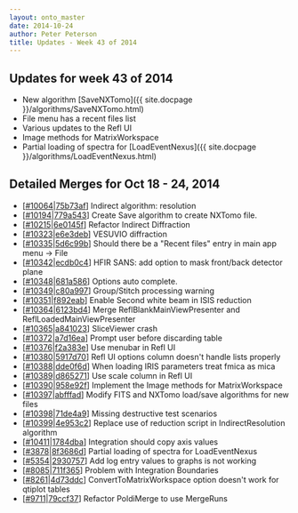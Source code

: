 ```yaml
---
layout: onto_master
date: 2014-10-24
author: Peter Peterson
title: Updates - Week 43 of 2014
---
```

Updates for week 43 of 2014
---------------------------
* New algorithm [SaveNXTomo]({{ site.docpage }}/algorithms/SaveNXTomo.html)
* File menu has a recent files list
* Various updates to the Refl UI
* Image methods for MatrixWorkspace
* Partial loading of spectra for [LoadEventNexus]({{ site.docpage }}/algorithms/LoadEventNexus.html)

Detailed Merges for Oct 18 - 24, 2014
-------------------------------------
* \[[#10064](http://trac.mantidproject.org/mantid/ticket/10064)\|[75b73af](https://github.com/mantidproject/mantid/commit/75b73afa493d388ac40fae77a9e00533d31bc08e)\] Indirect algorithm: resolution
* \[[#10194](http://trac.mantidproject.org/mantid/ticket/10194)\|[779a543](https://github.com/mantidproject/mantid/commit/779a5433998427f9c2eea89cf3147733eb63596e)\] Create Save algorithm to create NXTomo file.
* \[[#10215](http://trac.mantidproject.org/mantid/ticket/10215)\|[6e0145f](https://github.com/mantidproject/mantid/commit/6e0145f02173f0c8f62e063d63ae53ca7c930525)\] Refactor Indirect Diffraction
* \[[#10323](http://trac.mantidproject.org/mantid/ticket/10323)\|[e6e3deb](https://github.com/mantidproject/mantid/commit/e6e3deb71ed06b88d9c175ccb12b2264a19d47f5)\] VESUVIO diffraction
* \[[#10335](http://trac.mantidproject.org/mantid/ticket/10335)\|[5d6c99b](https://github.com/mantidproject/mantid/commit/5d6c99b85b824b4ae42a120fb6882790487e5dc9)\] Should there be a "Recent files" entry in main app menu -&gt; File
* \[[#10342](http://trac.mantidproject.org/mantid/ticket/10342)\|[ecdb0c4](https://github.com/mantidproject/mantid/commit/ecdb0c4d0e267ffa5d6d517f7803d9f5f80a0d86)\] HFIR SANS: add option to mask front/back detector plane
* \[[#10348](http://trac.mantidproject.org/mantid/ticket/10348)\|[681a586](https://github.com/mantidproject/mantid/commit/681a586f18a79c5aefe53dc6c88017da41e5b848)\] Options auto complete.
* \[[#10349](http://trac.mantidproject.org/mantid/ticket/10349)\|[c80a997](https://github.com/mantidproject/mantid/commit/c80a9970c74659350a6370c725cf64f044b8c877)\] Group/Stitch processing warning
* \[[#10351](http://trac.mantidproject.org/mantid/ticket/10351)\|[f892eab](https://github.com/mantidproject/mantid/commit/f892eab565a4340e4fbbff7858c4303490e8f4d2)\] Enable Second white beam in ISIS reduction
* \[[#10364](http://trac.mantidproject.org/mantid/ticket/10364)\|[6123bd4](https://github.com/mantidproject/mantid/commit/6123bd47daefc28ddf88d7e9a8851f620cf5b8cc)\] Merge ReflBlankMainViewPresenter and ReflLoadedMainViewPresenter
* \[[#10365](http://trac.mantidproject.org/mantid/ticket/10365)\|[a841023](https://github.com/mantidproject/mantid/commit/a841023b0767f1283dc34fa577dd0153b84bfcf8)\] SliceViewer crash
* \[[#10372](http://trac.mantidproject.org/mantid/ticket/10372)\|[a7d16ea](https://github.com/mantidproject/mantid/commit/a7d16ea1318177df346dc12a946953f0b93cde2f)\] Prompt user before discarding table
* \[[#10376](http://trac.mantidproject.org/mantid/ticket/10376)\|[f2a383e](https://github.com/mantidproject/mantid/commit/f2a383e23964f2b2cd30a35ebae45a41b8505bf1)\] Use menubar in Refl UI
* \[[#10380](http://trac.mantidproject.org/mantid/ticket/10380)\|[5917d70](https://github.com/mantidproject/mantid/commit/5917d700d77a5b16ef636d1605862270cc9e4051)\] Refl UI options column doesn't handle lists properly
* \[[#10388](http://trac.mantidproject.org/mantid/ticket/10388)\|[dde0f6d](https://github.com/mantidproject/mantid/commit/dde0f6dbcdf85e13c98e046f168b1a3cf9a9c67a)\] When loading IRIS parameters treat fmica as mica
* \[[#10389](http://trac.mantidproject.org/mantid/ticket/10389)\|[d865271](https://github.com/mantidproject/mantid/commit/d865271f9c6baafb4b111ce445c1ddbdcc5bc4c3)\] Use scale column in Refl UI
* \[[#10390](http://trac.mantidproject.org/mantid/ticket/10390)\|[958e92f](https://github.com/mantidproject/mantid/commit/958e92fd6edf0e0b19078669f9353e734d8cf052)\] Implement the Image methods for MatrixWorkspace
* \[[#10397](http://trac.mantidproject.org/mantid/ticket/10397)\|[abfffad](https://github.com/mantidproject/mantid/commit/abfffadccdc3c881b855becf7d0e415686dde6dc)\] Modify FITS and NXTomo load/save algorithms for new files
* \[[#10398](http://trac.mantidproject.org/mantid/ticket/10398)\|[71de4a9](https://github.com/mantidproject/mantid/commit/71de4a94152b38249dd7ae8d9db69249a909f4b9)\] Missing destructive test scenarios
* \[[#10399](http://trac.mantidproject.org/mantid/ticket/10399)\|[4e953c2](https://github.com/mantidproject/mantid/commit/4e953c24389a0447380be50466ab09c00b412e55)\] Replace use of reduction script in IndirectResolution algorithm
* \[[#10411](http://trac.mantidproject.org/mantid/ticket/10411)\|[1784dba](https://github.com/mantidproject/mantid/commit/1784dba8fd2197572411cf1aec5ec120f926c6a3)\] Integration should copy axis values
* \[[#3878](http://trac.mantidproject.org/mantid/ticket/3878)\|[8f3686d](https://github.com/mantidproject/mantid/commit/8f3686d8aa3eb8c9cdab27d3819d252af2a55276)\] Partial loading of spectra for LoadEventNexus
* \[[#5354](http://trac.mantidproject.org/mantid/ticket/5354)\|[2930757](https://github.com/mantidproject/mantid/commit/29307578c1950bb4bd44bbee2c8b421992e29cc6)\] Add log entry values to graphs is not working
* \[[#8085](http://trac.mantidproject.org/mantid/ticket/8085)\|[711f365](https://github.com/mantidproject/mantid/commit/711f365241cdb0a1c0e24f84628ec95ba21d8607)\] Problem with Integration Boundaries
* \[[#8261](http://trac.mantidproject.org/mantid/ticket/8261)\|[4d73ddc](https://github.com/mantidproject/mantid/commit/4d73ddcf50aef2d629b9e493ba9b83613e7429d2)\] ConvertToMatrixWorkspace option doesn't work for qtiplot tables
* \[[#9711](http://trac.mantidproject.org/mantid/ticket/9711)\|[79ccf37](https://github.com/mantidproject/mantid/commit/79ccf379c4fe6dbb12d06c4f53d6afe0d2a956b5)\] Refactor PoldiMerge to use MergeRuns
